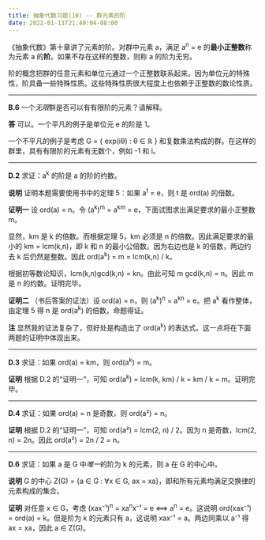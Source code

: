 ```yaml
---
title: 抽象代数习题(10) -- 群元素的阶
date: 2022-01-11T21:40:04-08:00
---
```


《抽象代数》第十章讲了元素的阶。对群中元素 a，满足 a<sup>n</sup> = e 的**最小正整数**称为元素 a 的**阶**。如果不存在这样的整数，则称 a 的阶为无穷。

阶的概念把群的任意元素和单位元通过一个正整数联系起来。因为单位元的特殊性，阶具备一些特殊性质。这些特殊性质很大程度上也依赖于正整数的数论性质。

<!--more-->

---

__B.6__ 一个*无限*群是否可以有有限阶的元素？请解释。

**答** 可以。一个平凡的例子是单位元 e 的阶是 1。

一个不平凡的例子是考虑 G = { exp(iθ) : θ ∈ ℝ } 和复数乘法构成的群。在这样的群里，具有有限阶的元素有无数个，例如 -1 和 i。

---

__D.2__ 求证：a<sup>k</sup> 的阶是 a 的阶的约数。

**说明** 证明本题需要使用书中的定理 5：如果 a<sup>t</sup> = e，则 t 是 ord(a) 的倍数。

**证明一** 设 ord(a) = n。令 (a<sup>k</sup>)<sup>m</sup> = a<sup>km</sup> = e，下面试图求出满足要求的最小正整数 m。

显然，km 是 k 的倍数。而根据定理 5，km 必须是 n 的倍数。因此满足要求的最小的 km = lcm(k,n)，即 k 和 n 的最小公倍数。因为右边也是 k 的倍数，两边约去 k 后仍然是整数。因此 ord(a<sup>k</sup>) = m = lcm(k,n) / k。

根据初等数论知识，lcm(k,n)gcd(k,n) = kn。由此可知 m gcd(k,n) = n。因此 m 是 n 的约数。证明完毕。

**证明二** （书后答案的证法）设 ord(a) = n，则 (a<sup>k</sup>)<sup>n</sup> = a<sup>kn</sup> = e。把 a<sup>k</sup> 看作整体，由定理 5 得 n 是 ord(a<sup>k</sup>) 的倍数，命题得证。

**注** 显然我的证法复杂了，但好处是构造出了 ord(a<sup>k</sup>) 的表达式。这一点将在下面两题的证明中体现出来。

---

__D.3__ 求证：如果 ord(a) = km，则 ord(a<sup>k</sup>) = m。

**证明** 根据 D.2 的“证明一”，可知 ord(a<sup>k</sup>) = lcm(k, km) / k = km / k = m。证明完毕。

---

__D.4__ 求证：如果 ord(a) = n 是奇数，则 ord(a²) = n。

**证明** 根据 D.2 的“证明一”，可知 ord(a²) = lcm(2, n) / 2。因为 n 是奇数，lcm(2, n) = 2n。因此 ord(a²) = 2n / 2 = n。

---

__D.6__ 求证：如果 a 是 G 中*唯一*的阶为 k 的元素，则 a 在 G 的中心中。

**说明** G 的中心 Z(G) = {a ∈ G : ∀x ∈ G, ax = xa}，即和所有元素均满足交换律的元素构成的集合。

**证明** 对任意 x ∈ G，考虑 (xax⁻¹)<sup>n</sup> = xa<sup>n</sup>x⁻¹ = e ⟺ a<sup>n</sup> = e。这说明 ord(xax⁻¹) = ord(a) = k。但是阶为 k 的元素只有 a，这说明 xax⁻¹ = a。两边同乘以 a⁻¹ 得 ax = xa，因此 a ∈ Z(G)。

